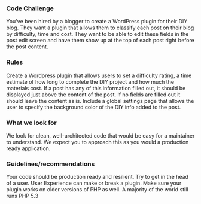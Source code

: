 ### Code Challenge
You've been hired by a blogger to create a WordPress plugin for their DIY blog. They want a plugin that allows them to classify each post on their blog by difficulty, time and cost. They want to be able to edit these fields in the post edit screen and have them show up at the top of each post right before the post content.

### Rules
Create a Wordpress plugin that allows users to set a difficulty rating, a time estimate of how long to complete the DIY project and how much the materials cost. If a post has any of this information filled out, it should be displayed just above the content of the post. If no fields are filled out it should leave the content as is. Include a global settings page that allows the user to specify the background color of the DIY info added to the post.

### What we look for
We look for clean, well-architected code that would be easy for a maintainer to understand. We expect you to approach this as you would a production ready application.

### Guidelines/recommendations
Your code should be production ready and resilient. Try to get in the head of a user. User Experience can make or break a plugin.
Make sure your plugin works on older versions of PHP as well. A majority of the world still runs PHP 5.3